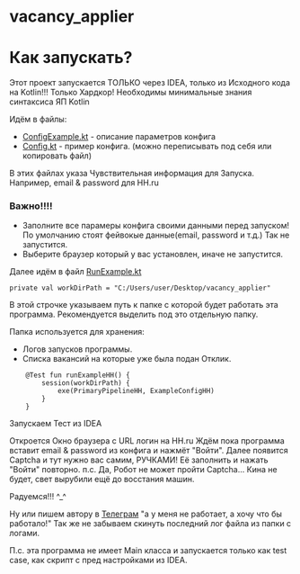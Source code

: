 # vacancy_applier


# Как запускать?

Этот проект запускается ТОЛЬКО через IDEA, только из Исходного кода на Kotlin!!! Только Хардкор!
Необходимы минимальные знания синтаксиса ЯП Kotlin

Идём в файлы:

* [ConfigExample.kt](src/main/kotlin/jobs/personal/ConfigExample.kt) - описание параметров конфига
* [Config.kt](src/main/kotlin/jobs/personal/Config.kt) - пример конфига. (можно переписывать под себя или
  копировать файл)

В этих файлах указа Чувствительная информация для Запуска. Например, email & password для HH.ru

### Важно!!!!
* Заполните все парамеры конфига своими данными перед запуском! По умолчанию стоят фейвокые данные(email, password и т.д.)
Так не запустится.
* Выберите браузер который у вас установлен, иначе не запустится.


Далее идём в файл [RunExample.kt](src/test/kotlin/jobs/RunExample.kt)

```private val workDirPath = "C:/Users/user/Desktop/vacancy_applier"```

В этой строчке указываем путь к папке с которой будет работать эта программа.
Рекомендуется выделить под это отдельную папку.

Папка используется для хранения:
* Логов запусков программы.
* Списка вакансий на которые уже была подан Отклик.

```
    @Test fun runExampleHH() {
        session(workDirPath) {
            exe(PrimaryPipelineHH, ExampleConfigHH)
        }
    }
```
Запускаем Тест из IDEA

Откроется Окно браузера с URL логин на HH.ru
Ждём пока программа вставит email & password из конфига и нажмёт "Войти".
Далее появится Captcha и тут нужно вас самим, РУЧКАМИ! Её заполнить и нажать "Войти" повторно.
п.с. Да, Робот не может пройти Captcha... Кина не будет, свет вырубили ещё до восстания машин.

Радуемся!!! ^_^

Ну или пишем автору в [Телеграм](https://t.me/Daniils_Loputevs) "а у меня не работает, а хочу что бы работало!"
Так же не забываем скинуть последний лог файла из папки с логами.

П.с. эта программа не имеет Main класса и запускается только как test case, как скрипт с пред настройками из IDEA.